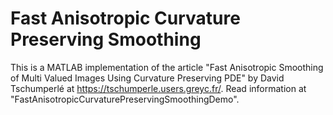 Fast Anisotropic Curvature Preserving Smoothing
===============================================

This is a MATLAB implementation of the article "Fast Anisotropic Smoothing of Multi Valued Images Using Curvature Preserving PDE" by David Tschumperlé at https://tschumperle.users.greyc.fr/.
Read information at "FastAnisotropicCurvaturePreservingSmoothingDemo".